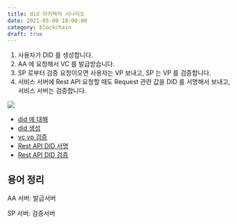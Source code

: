 ```yaml
---
title: did 아키텍처 시나리오
date: 2021-05-08 18:00:00
category: blockchain
draft: true
---
```


1. 사용자가 DID 를 생성합니다.
2. AA 에 요청해서 VC 를 발급받습니다.
3. SP 로부터 검증 요청이오면 사용자는 VP 보내고, SP 는 VP 를 검증합니다.
4. 서비스 서버에 Rest API 요청할 때도 Request 관련 값을 DID 를 서명해서 보내고, 서비스 서버는 검증합니다.

![](./images/did-아키텍처-시나리오-1.png)

- [did 에 대해](../did-outline/index.md)
- [did 생성](../did-creation/index.md)
- [vc vp 검증](../verify-vc-and-vp/index.md)
- [Rest API DID 서명](../sign-did-in-rest-api/index.md)
- [Rest API DID 검증](../verify-did-in-rest-api/index.md)

## 용어 정리

AA 서버: 발급서버

SP 서버: 검증서버
